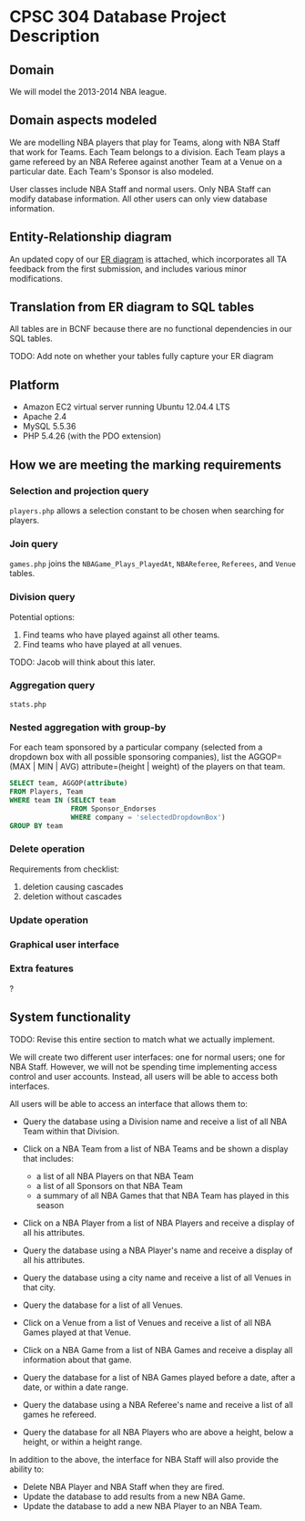 # CPSC 304 Database Project Description

## Domain

We will model the 2013-2014 NBA league. 

## Domain aspects modeled

We are modelling NBA players that play for Teams, along with NBA Staff that work for Teams. Each Team belongs to a division. Each Team plays a game refereed by an NBA Referee against another Team at a Venue on a particular date. Each Team's Sponsor is also modeled.

User classes include NBA Staff and normal users. Only NBA Staff can modify database information. All other users can only view database information.

## Entity-Relationship diagram

An updated copy of our [ER diagram](http://www.gliffy.com/go/publish/5784240) is attached, which incorporates all TA feedback from the first submission, and includes various minor modifications.

## Translation from ER diagram to SQL tables

All tables are in BCNF because there are no functional dependencies in our SQL tables.

TODO: Add note on whether your tables fully capture your ER diagram

## Platform

- Amazon EC2 virtual server running Ubuntu 12.04.4 LTS
- Apache 2.4
- MySQL 5.5.36
- PHP 5.4.26 (with the PDO extension)

## How we are meeting the marking requirements

### Selection and projection query

`players.php` allows a selection constant to be chosen when searching for players.

### Join query

`games.php` joins the `NBAGame_Plays_PlayedAt`, `NBAReferee`, `Referees`, and `Venue` tables.

### Division query

Potential options:

1. Find teams who have played against all other teams.
2. Find teams who have played at all venues.

TODO: Jacob will think about this later.

### Aggregation query

`stats.php`

### Nested aggregation with group-by

For each team sponsored by a particular company (selected from a dropdown box with all possible sponsoring companies), list the AGGOP=(MAX | MIN | AVG) attribute=(height | weight) of the players on that team.

```sql
SELECT team, AGGOP(attribute)
FROM Players, Team
WHERE team IN (SELECT team
               FROM Sponsor_Endorses
               WHERE company = 'selectedDropdownBox')
GROUP BY team
```

### Delete operation

Requirements from checklist:

1. deletion causing cascades
2. deletion without cascades

### Update operation


### Graphical user interface


### Extra features

?







## System functionality

TODO: Revise this entire section to match what we actually implement.

We will create two different user interfaces: one for normal users; one for NBA Staff. However, we will not be spending time implementing access control and user accounts. Instead, all users will be able to access both interfaces.

All users will be able to access an interface that allows them to:

- Query the database using a Division name and receive a list of all NBA Team within that Division.

- Click on a NBA Team from a list of NBA Teams and be shown a display that includes:

    - a list of all NBA Players on that NBA Team
    - a list of all Sponsors on that NBA Team
    - a summary of all NBA Games that that NBA Team has played in this season

- Click on a NBA Player from a list of NBA Players and receive a display of all his attributes.

- Query the database using a NBA Player's name and receive a display of all his attributes.

- Query the database using a city name and receive a list of all Venues in that city.

- Query the database for a list of all Venues.

- Click on a Venue from a list of Venues and receive a list of all NBA Games played at that Venue.

- Click on a NBA Game from a list of NBA Games and receive a display all information about that game.

- Query the database for a list of NBA Games played before a date, after a date, or within a date range.

- Query the database using a NBA Referee's name and receive a list of all games he refereed.

- Query the database for all NBA Players who are above a height, below a height, or within a height range.

In addition to the above, the interface for NBA Staff will also provide the ability to:

- Delete NBA Player and NBA Staff when they are fired.
- Update the database to add results from a new NBA Game.
- Update the database to add a new NBA Player to an NBA Team.

